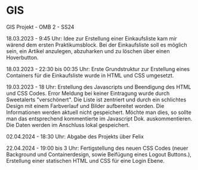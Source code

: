 # GIS
GIS Projekt - OMB 2 - SS24

18.03.2023 - 9:45 Uhr: Idee zur Erstellung einer Einkaufsliste kam mir wärend dem ersten Praktikumsblock. Bei der Einkaufsliste soll es möglich sein, ein Artikel anzulegen, abzuharken und zu löschen über einen Hoverbutton.

18.03.2023 - 22:30 bis 00:35 Uhr: Erste Grundstruktur zur Erstellung eines Containers für die Einkaufsliste wurde in HTML und CSS umgesetzt.

19.03.2023 - 18 Uhr: Erstellung des Javascripts und Beendigung des HTML und CSS Codes. Error Meldung bei keiner Eintragung wurde durch Sweetalerts "verschönert". Die Liste ist zentriert und durch ein schlichtes Design mit einem Farbverlauf und Bilder aufbereitet worden. Die Informationen werden aktuell nicht gespeichert. Möchte man dies, so sollte man das entsprechend kommentierte im Javascript Dok. auskommentieren. Die Daten werden im Anschluss lokal gespeichert.

02.04.2024 - 18:30 Uhr: Abgabe des Projekts über Felix

22.04.2024 - 19:00 bis 3 Uhr: Fertigstellung des neuen CSS Codes (neuer Background und Containerdesign, sowie Beifügung eines Logout Buttons.), Erstellung einer statischen HTML und CSS für eine Login Ebene.
